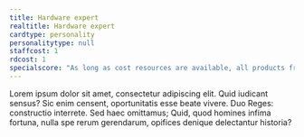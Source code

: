 ```yaml
---
title: Hardware expert
realtitle: Hardware expert
cardtype: personality
personalitytype: null
staffcost: 1
rdcost: 1
specialscore: "As long as cost resources are available, all products from next turn on cost one less R&D to build. If resources aren't available, [[nid:1104 view_mode=node_embed]]"
---
```


Lorem ipsum dolor sit amet, consectetur adipiscing elit. Quid iudicant sensus? Sic enim censent, oportunitatis esse beate vivere. Duo Reges: constructio interrete. Sed haec omittamus; Quid, quod homines infima fortuna, nulla spe rerum gerendarum, opifices denique delectantur historia?

